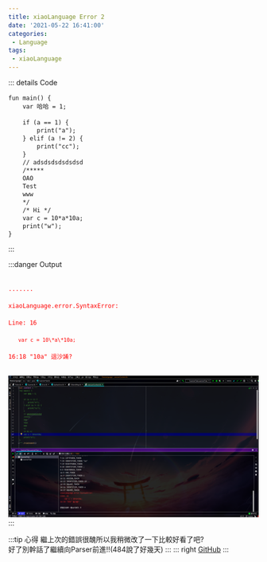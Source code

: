 ```yaml
---
title: xiaoLanguage Error 2
date: '2021-05-22 16:41:00'
categories:
 - Language
tags:
 - xiaoLanguage
---
```



::: details Code
``` {16}
fun main() {
    var 哈哈 = 1;
    
    if (a == 1) {
        print("a");
    } elif (a != 2) {
        print("cc");
    }
    // adsdsdsdsdsdsd
    /*****
    OAO
    Test
    www
    */
    /* Hi */
    var c = 10*a*10a;
    print("w");
}
```
:::

:::danger Output

<code style="color:red;background-color:rgba(0,0,0,0);">
....... <br>
xiaoLanguage.error.SyntaxError: <br>
Line: 16 <br>
<code style="margin-left: 20px;color:red;background-color:rgba(0,0,0,0);">var c = 10\*a\*10a;</code><br>
16:18 "10a" 這沙誵?<br>
</code>

![就圖片而已啦](./image/code-4.png)
:::


:::tip 心得
繼上次的錯誤很醜所以我稍微改了一下比較好看了吧?<br>
好了別幹話了繼續向Parser前進!!(484說了好幾天)
:::
::: right
[GitHub](https://github.com/xiaoxigua-1/XiaoLanguage)
:::
